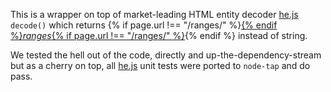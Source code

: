 This is a wrapper on top of market-leading HTML entity decoder [he.js](https://github.com/mathiasbynens/he) `decode()` which returns {% if page.url !== "/ranges/" %}<a href="/ranges/">{% endif %}_ranges_{% if page.url !== "/ranges/" %}</a>{% endif %} instead of string.

We tested the hell out of the code, directly and up-the-dependency-stream but as a cherry on top, all [he.js](https://github.com/mathiasbynens/he) unit tests were ported to `node-tap` and do pass.
